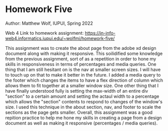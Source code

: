 # Homework Five

Author: Matthew Wolf, IUPUI, Spring 2022

Web 4 Link to homework assignment:
https://in-info-web4.informatics.iupui.edu/~wolfmi/homework-five/ 

This assignment was to create the about page from the adobe xd design document along with making it responsive. This soilidified some knowledge from the previous assignment, sort of as a repetition in order to hone my skills in responsiveness in terms of percentages and media queries. One thing that I am still hesitant on is the nav at smaller screen sizes. I will have to touch up on that to make it better in the future. I added a media query to the footer which changes the items to have a flex direction of column which allows them to fit together at a smaller window size. One other thing that I have finally understood fully is setting the max-width of an entire div "section" to a certain amount and setting the actaul width to a percentage which allows the "section" contents to respond to changes of the window's size. I used this technique in the about section, nav, and footer to scale the sections as the page gets smaller. Overall, this assignment was a good repition practice to help me hone my skills in creating a page from a design document as well as making it responsive (percentages / media queries).

